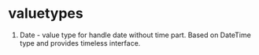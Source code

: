 # valuetypes

1. Date - value type for handle date without time part. Based on DateTime type and provides timeless interface.
